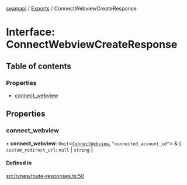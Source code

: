 [seamapi](../README.md) / [Exports](../modules.md) / ConnectWebviewCreateResponse

# Interface: ConnectWebviewCreateResponse

## Table of contents

### Properties

- [connect\_webview](ConnectWebviewCreateResponse.md#connect_webview)

## Properties

### connect\_webview

• **connect\_webview**: `Omit`<[`ConnectWebview`](ConnectWebview.md), ``"connected_account_id"``\> & { `custom_redirect_url`: ``null`` \| `string`  }

#### Defined in

[src/types/route-responses.ts:50](https://github.com/hello-seam/seamapi-javascript/blob/main/src/types/route-responses.ts#L50)
